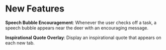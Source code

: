 # New Features

**Speech Bubble Encouragement**: Whenever the user checks off a task, a speech bubble appears near the deer with an encouraging message.

**Inspirational Quote Overlay**: Display an inspirational quote that appears on each new tab.
